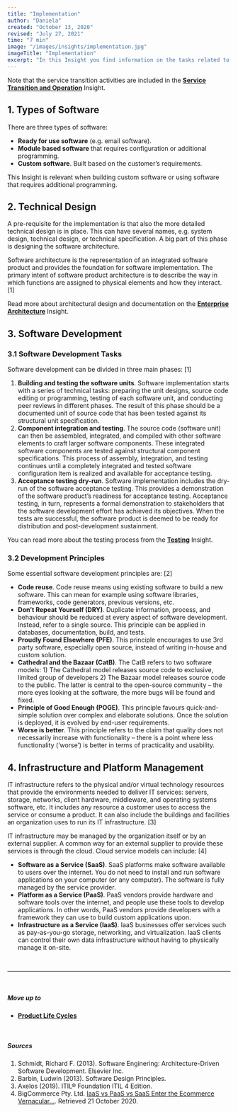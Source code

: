 ```yaml
---
title: "Implementation"
author: "Daniela"
created: "October 13, 2020"
revised: "July 27, 2021"
time: "7 min"
image: "/images/insights/implementation.jpg"
imageTitle: "Implementation"
excerpt: "In this Insight you find information on the tasks related to technical design, software development, and infrastructure and platform management."
---
```


Note that the service transition activities are included in the [**Service Transition and Operation**](/insights/service-transition-and-operation) Insight.

## 1. Types of Software

There are three types of software:

- **Ready for use software** (e.g. email software).
- **Module based software** that requires configuration or additional programming.
- **Custom software**. Built based on the customer’s requirements.

This Insight is relevant when building custom software or using software that requires additional programming.

## 2. Technical Design

A pre-requisite for the implementation is that also the more detailed technical design is in place. This can have several names, e.g. system design, technical design, or technical specification. A big part of this phase is designing the software architecture.

Software architecture is the representation of an integrated software product and provides the foundation for software implementation. The primary intent of software product architecture is to describe the way in which functions are assigned to physical elements and how they interact. [1]

Read more about architectural design and documentation on the [**Enterprise Architecture**](/insights/enterprise-architecture) Insight.

## 3. Software Development

### 3.1 Software Development Tasks

Software development can be divided in three main phases: [1]

1. **Building and testing the software units**. Software implementation starts with a series of technical tasks: preparing the unit designs, source code editing or programming, testing of each software unit, and conducting peer reviews in different phases. The result of this phase should be a documented unit of source code that has been tested against its structural unit specification.
2. **Component integration and testing**. The source code (software unit) can then be assembled, integrated, and compiled with other software elements to craft larger software components. These integrated software components are tested against structural component specifications. This process of assembly, integration, and testing continues until a completely integrated and tested software configuration item is realized and available for acceptance testing.
3. **Acceptance testing dry-run**. Software implementation includes the dry-run of the software acceptance testing. This provides a demonstration of the software product’s readiness for acceptance testing. Acceptance testing, in turn, represents a formal demonstration to stakeholders that the software development effort has achieved its objectives. When the tests are successful, the software product is deemed to be ready for distribution and post-development sustainment.

You can read more about the testing process from the [**Testing**](/insights/testing) Insight.

### 3.2 Development Principles

Some essential software development principles are: [2]

- **Code reuse**. Code reuse means using existing software to build a new software. This can mean for example using software libraries, frameworks, code generators, previous versions, etc.
- **Don’t Repeat Yourself (DRY)**. Duplicate information, process, and behaviour should be reduced at every aspect of software development. Instead, refer to a single source. This principle can be applied in databases, documentation, build, and tests.
- **Proudly Found Elsewhere (PFE)**. This principle encourages to use 3rd party software, especially open source, instead of writing in-house and custom solution.
- **Cathedral and the Bazaar (CatB)**. The CatB refers to two software models: 1) The Cathedral model releases source code to exclusive, limited group of developers 2) The Bazaar model releases source code to the public. The latter is central to the open-source community – the more eyes looking at the software, the more bugs will be found and fixed.
- **Principle of Good Enough (POGE)**. This principle favours quick-and-simple solution over complex and elaborate solutions. Once the solution is deployed, it is evolved by end-user requirements.
- **Worse is better**. This principle refers to the claim that quality does not necessarily increase with functionality – there is a point where less functionality (‘worse’) is better in terms of practicality and usability.

## 4. Infrastructure and Platform Management

IT infrastructure refers to the physical and/or virtual technology resources that provide the environments needed to deliver IT services: servers, storage, networks, client hardware, middleware, and operating systems software, etc. It includes any resource a customer uses to access the service or consume a product. It can also include the buildings and facilities an organization uses to run its IT infrastructure. [3]

IT infrastructure may be managed by the organization itself or by an external supplier. A common way for an external supplier to provide these services is through the cloud. Cloud service models can include: [4]

- **Software as a Service (SaaS)**. SaaS platforms make software available to users over the internet. You do not need to install and run software applications on your computer (or any computer). The software is fully managed by the service provider.
- **Platform as a Service (PaaS)**. PaaS vendors provide hardware and software tools over the internet, and people use these tools to develop applications. In other words, PaaS vendors provide developers with a framework they can use to build custom applications upon.
- **Infrastructure as a Service (IaaS)**. IaaS businesses offer services such as pay-as-you-go storage, networking, and virtualization. IaaS clients can control their own data infrastructure without having to physically manage it on-site.

&nbsp;

***
&nbsp;

##### Move up to

- [**Product Life Cycles**](/insights/product-lifecycles)

&nbsp;

##### Sources

1. Schmidt, Richard F. (2013). Software Enginering: Architecture-Driven Software Development. Elsevier Inc.
2. Barbin, Ludwin (2013). Software Design Principles.
3. Axelos (2019). ITIL® Foundation ITIL 4 Edition.
4. BigCommerce Pty. Ltd. [IaaS vs PaaS vs SaaS Enter the Ecommerce Vernacular…](https://www.bigcommerce.com/blog/saas-vs-paas-vs-iaas/#the-three-types-of-cloud-computing-service-models-explained). Retrieved 21 October 2020.